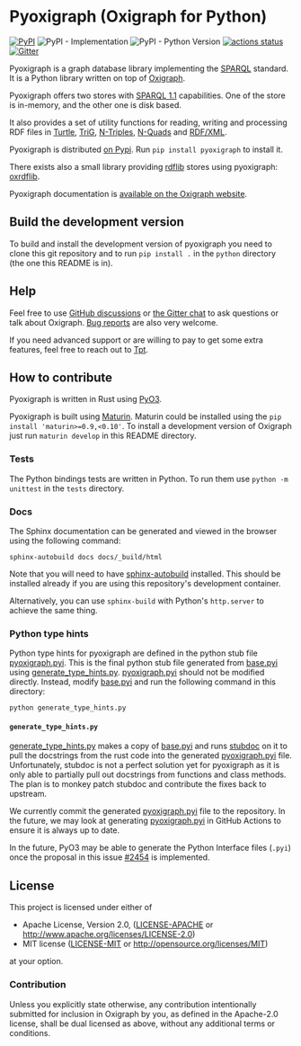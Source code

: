 # Pyoxigraph (Oxigraph for Python)

[![PyPI](https://img.shields.io/pypi/v/pyoxigraph)](https://pypi.org/project/pyoxigraph/)
![PyPI - Implementation](https://img.shields.io/pypi/implementation/pyoxigraph)
![PyPI - Python Version](https://img.shields.io/pypi/pyversions/pyoxigraph)
[![actions status](https://github.com/oxigraph/oxigraph/workflows/build/badge.svg)](https://github.com/oxigraph/oxigraph/actions)
[![Gitter](https://badges.gitter.im/oxigraph/community.svg)](https://gitter.im/oxigraph/community?utm_source=badge&utm_medium=badge&utm_campaign=pr-badge)

Pyoxigraph is a graph database library implementing the [SPARQL](https://www.w3.org/TR/sparql11-overview/) standard.
It is a Python library written on top of [Oxigraph](https://crates.io/crates/oxigraph).

Pyoxigraph offers two stores with [SPARQL 1.1](https://www.w3.org/TR/sparql11-overview/) capabilities.
One of the store is in-memory, and the other one is disk based.

It also provides a set of utility functions for reading, writing and processing RDF files in
[Turtle](https://www.w3.org/TR/turtle/),
[TriG](https://www.w3.org/TR/trig/),
[N-Triples](https://www.w3.org/TR/n-triples/),
[N-Quads](https://www.w3.org/TR/n-quads/) and
[RDF/XML](https://www.w3.org/TR/rdf-syntax-grammar/).

Pyoxigraph is distributed [on Pypi](https://pypi.org/project/pyoxigraph/).
Run `pip install pyoxigraph` to install it.

There exists also a small library providing [rdflib](https://rdflib.readthedocs.io) stores using pyoxigraph: [oxrdflib](https://github.com/oxigraph/oxrdflib).

Pyoxigraph documentation is [available on the Oxigraph website](https://oxigraph.org/pyoxigraph/).

## Build the development version

To build and install the development version of pyoxigraph you need to clone this git repository
and to run `pip install .` in the `python` directory (the one this README is in).

## Help

Feel free to use [GitHub discussions](https://github.com/oxigraph/oxigraph/discussions) or [the Gitter chat](https://gitter.im/oxigraph/community) to ask questions or talk about Oxigraph.
[Bug reports](https://github.com/oxigraph/oxigraph/issues) are also very welcome.

If you need advanced support or are willing to pay to get some extra features, feel free to reach out to [Tpt](https://github.com/Tpt).

## How to contribute

Pyoxigraph is written in Rust using [PyO3](https://github.com/PyO3/pyo3).

Pyoxigraph is built using [Maturin](https://github.com/PyO3/maturin).
Maturin could be installed using the `pip install 'maturin>=0.9,<0.10'`.
To install a development version of Oxigraph just run `maturin develop` in this README directory.

### Tests

The Python bindings tests are written in Python.
To run them use `python -m unittest` in the `tests` directory.

### Docs

The Sphinx documentation can be generated and viewed in the browser using the following command:

```
sphinx-autobuild docs docs/_build/html
```

Note that you will need to have [sphinx-autobuild](https://pypi.org/project/sphinx-autobuild/) installed. This should be installed already if you are using this repository's development container.

Alternatively, you can use `sphinx-build` with Python's `http.server` to achieve the same thing.

### Python type hints

Python type hints for pyoxigraph are defined in the python stub file [pyoxigraph.pyi](pyoxigraph.pyi). This is the final python stub file generated from [base.pyi](base.pyi) using [generate_type_hints.py](generate_type_hints.py). [pyoxigraph.pyi](pyoxigraph.pyi) should not be modified directly. Instead, modify [base.pyi](base.pyi) and run the following command in this directory:

```
python generate_type_hints.py
```

#### `generate_type_hints.py`

[generate_type_hints.py](generate_type_hints.py) makes a copy of [base.pyi](base.pyi) and runs [stubdoc](https://github.com/simon-ritchie/stubdoc/tree/main) on it to pull the docstrings from the rust code into the generated [pyoxigraph.pyi](pyoxigraph.pyi) file. Unfortunately, stubdoc is not a perfect solution yet for pyoxigraph as it is only able to partially pull out docstrings from functions and class methods. The plan is to monkey patch stubdoc and contribute the fixes back to upstream.

We currently commit the generated [pyoxigraph.pyi](pyoxigraph.pyi) file to the repository. In the future, we may look at generating [pyoxigraph.pyi](pyoxigraph.pyi) in GitHub Actions to ensure it is always up to date.

In the future, PyO3 may be able to generate the Python Interface files (`.pyi`) once the proposal in this issue [#2454](https://github.com/PyO3/pyo3/issues/2454) is implemented.

## License

This project is licensed under either of

- Apache License, Version 2.0, ([LICENSE-APACHE](../LICENSE-APACHE) or
  http://www.apache.org/licenses/LICENSE-2.0)
- MIT license ([LICENSE-MIT](../LICENSE-MIT) or
  http://opensource.org/licenses/MIT)

at your option.

### Contribution

Unless you explicitly state otherwise, any contribution intentionally submitted for inclusion in Oxigraph by you, as defined in the Apache-2.0 license, shall be dual licensed as above, without any additional terms or conditions.
